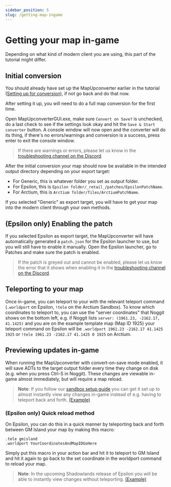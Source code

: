 ```yaml
---
sidebar_position: 5
slug: /getting-map-ingame
---
```


# Getting your map in-game
Depending on what kind of modern client you are using, this part of the tutorial might differ.

## Initial conversion
You should already have set up the MapUpconverter earlier in the tutorial ([Setting up for conversion](/setting-up-template-map#setting-up-for-conversion)), if not go back and do that now.

After setting it up, you will need to do a full map conversion for the first time.  

Open MapUpconverterGUI.exe, make sure `Convert on Save?` is unchecked, do a last check to see if the settings look okay and hit the `Save & Start converter` button. A console window will now open and the converter will do its thing, if there's no errors/warnings and conversion is a success, press enter to exit the console window. 

> If there are warnings or errors, please let us know in the [troubleshooting channel on the Discord](https://discord.gg/q4tRTwwDEQ).

After the initial conversion your map should now be available in the intended output directory depending on your export target:
- For Generic, this is whatever folder you set as output folder. 
- For Epsilon, this is `Epsilon folder/_retail_/patches/EpsilonPatchName`.
- For Arctium, this is `Arctium folder/files/ArctiumPatchName`.

If you selected "Generic" as export target, you will have to get your map into the modern client through your own methods. 

## (Epsilon only) Enabling the patch
If you selected Epsilon as export target, the MapUpconverter will have automatically generated a `patch.json` for the Epsilon launcher to use, but you will still have to enable it manually. Open the Epsilon launcher, go to Patches and make sure the patch is enabled. 

> If the patch is greyed out and cannot be enabled, please let us know the error that it shows when enabling it in the [troubleshooting channel on the Discord](https://discord.gg/q4tRTwwDEQ).

## Teleporting to your map
Once in-game, you can teleport to your with the relevant teleport command (`.worldport` on Epsilon, `!tele` on the Arctium Sandbox). 
To know which coordinates to teleport to, you can use the "server coordinates" that Noggit shows on the bottom left, e.g. if Noggit lists `server: (1961.23, -2162.17, 41.1425)` and you are on the example template map (Map ID 1925) your teleport command on Epsilon will be `.worldport 1961.23 -2162.17 41.1425 1925` or `!tele 1961.23 -2162.17 41.1425 0 1925` on Arctium.

## Previewing updates in-game
When running the MapUpconverter with convert-on-save mode enabled, it will save ADTs to the target output folder every time they change on disk (e.g. when you press Ctrl-S in Noggit). These changes are viewable in-game almost immediately, but will require a map reload.  

> **Note**: If you follow our [sandbox setup guide](/sandbox-setup) you can get it set up to almost instantly view any changes in-game instead of e.g. having to teleport back and forth. [(Example)](https://marlam.in/u/Wow_YbGssG0xpd.mp4)

### (Epsilon only) Quick reload method
On Epsilon, you can do this in a quick manner by teleporting back and forth between GM Island your map by making this macro:
```
.tele gmisland  
.worldport YourCoordinatesAndMapIDGoHere
```
Simply put this macro in your action bar and hit it to teleport to GM Island and hit it again to go back to the set coordinate in the worldport command to reload your map.

> **Note**: In the upcoming Shadowlands release of Epsilon you will be able to instantly view changes without teleporting. [(Example)](https://marlam.in/u/Wow_YbGssG0xpd.mp4)
